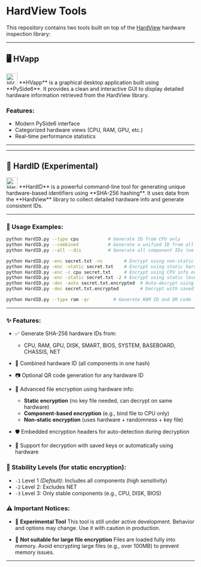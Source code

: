 

# HardView Tools

This repository contains two tools built on top of the [HardView](https://github.com/gafoo173/hardview) hardware inspection library:

---

## 🖥️ HVapp
<img src="https://img.shields.io/badge/HVapp-1.0.1-informational" alt="HVapp" height="30">
**HVapp** is a graphical desktop application built using **PySide6**.  
It provides a clean and interactive GUI to display detailed hardware information retrieved from the HardView library.

### Features:
- Modern PySide6 interface
- Categorized hardware views (CPU, RAM, GPU, etc.)
- Real-time performance statistics

---

---

## 🔐 HardID (Experimental)
<img src="https://img.shields.io/badge/HardID-2.4.0-blueviolet" alt="HardID" height="30">
**HardID** is a powerful command-line tool for generating unique hardware-based identifiers using **SHA-256 hashing**.
It uses data from the **HardView** library to collect detailed hardware info and generate consistent IDs.

---

### 🚀 Usage Examples:

```bash
python HardID.py --type cpu           # Generate ID from CPU only
python HardID.py --combined           # Generate a unified ID from all components
python HardID.py --all --dis          # Generate all component IDs (no logo)

python HardID.py -enc secret.txt -ns        # Encrypt using non-static method
python HardID.py -enc -static secret.txt    # Encrypt using static hardware hash
python HardID.py -enc -c cpu secret.txt     # Encrypt using CPU info only
python HardID.py -enc -static secret.txt -2 # Encrypt using static level 2
python HardID.py -dec -auto secret.txt.encrypted  # Auto-decrypt using hardware
python HardID.py -dec secret.txt.encrypted        # Decrypt with saved key

python HardID.py --type ram -qr         # Generate RAM ID and QR code
```

---

### ✨ Features:

* ✅ Generate SHA-256 hardware IDs from:

  * CPU, RAM, GPU, DISK, SMART, BIOS, SYSTEM, BASEBOARD, CHASSIS, NET
* 🔄 Combined hardware ID (all components in one hash)
* 📷 Optional QR code generation for any hardware ID
* 🧩 Advanced file encryption using hardware info:

  * **Static encryption** (no key file needed, can decrypt on same hardware)
  * **Component-based encryption** (e.g., bind file to CPU only)
  * **Non-static encryption** (uses hardware + randomness + key file)
* 🛡️ Embedded encryption headers for auto-detection during decryption
* 📂 Support for decryption with saved keys or automatically using hardware



### 🧪 Stability Levels (for static encryption):

* `-1` Level 1 *(Default)*: Includes all components (high sensitivity)
* `-2` Level 2: Excludes NET
* `-3` Level 3: Only stable components (e.g., CPU, DISK, BIOS)



### ⚠️ Important Notices:

* 🧪 **Experimental Tool**
  This tool is still under active development. Behavior and options may change. Use it with caution in production.

* 📁 **Not suitable for large file encryption**
  Files are loaded fully into memory. Avoid encrypting large files (e.g., over 100MB) to prevent memory issues.
---
